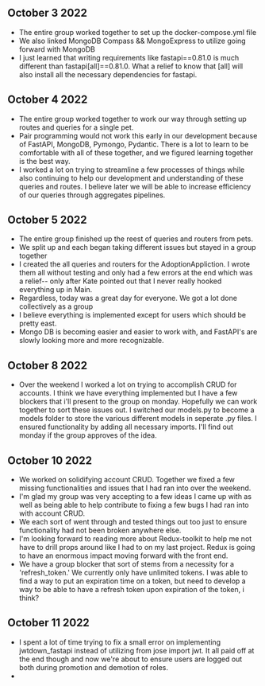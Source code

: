 ## October 3 2022
- The entire group worked together to set up the docker-compose.yml file
- We also linked MongoDB Compass && MongoExpress to utilize going forward with MongoDB
- I just learned that writing requirements like fastapi==0.81.0 is much different than fastapi[all]==0.81.0.  What a relief to know that [all] will also install all the necessary dependencies for fastapi. 

## October 4 2022
- The entire group worked together to work our way through setting up routes and queries for a single pet.
- Pair programming would not work this early in our development because of FastAPI, MongoDB, Pymongo, Pydantic.  There is a lot to learn to be comfortable with all of these together, and we figured learning together is the best way.
- I worked a lot on trying to streamline a few processes of things while also continuing to help our development and understanding of these queries and routes.  I believe later we will be able to increase efficiency of our queries through aggregates pipelines.  

## October 5 2022
- The entire group finished up the reest of queries and routers from pets.  
- We split up and each began taking different issues but stayed in a group together
- I created the all queries and routers for the AdoptionAppliction.  I wrote them all without testing and only had a few errors at the end which was a relief-- only after Kate pointed out that I never really hooked everything up in Main.
- Regardless, today was a great day for everyone.  We got a lot done collectively as a group
- I believe everything is implemented except for users which should be pretty east. 
- Mongo DB is becoming easier and easier to work with, and FastAPI's are slowly looking more and more recognizable.

## October 8 2022
- Over the weekend I worked a lot on trying to accomplish CRUD for accounts.  I think we have everything implemented but I have a few blockers that i'll present to the group on monday. Hopefully we can work together to sort these issues out.  I switched our models.py to become a models folder to store the various different models in seperate .py files.  I ensured functionality by adding all necessary imports.  I'll find out monday if the group approves of the idea.

## October 10 2022
- We worked on solidifying account CRUD. Together we fixed a few missing functionalities and issues that I had ran into over the weekend. 
- I'm glad my group was very accepting to a few ideas I came up with as well as being able to help contribute to fixing a few bugs I had ran into with account CRUD.  
- We each sort of went through and tested things out too just to ensure functionality had not been broken anywhere else.  
- I'm looking forward to reading more about Redux-toolkit to help me not have to drill props around like I had to on my last project.  Redux is going to have an enormous impact moving forward with the front end.
- We have a group blocker that sort of stems from a necessity for a 'refresh_token.'  We currently only have unlimited tokens.  I was able to find a way to put an expiration time on a token, but need to develop a way to be able to have a refresh token upon expiration of the token, i think?

## October 11 2022
- I spent a lot of time trying to fix a small error on implementing jwtdown_fastapi instead of utilizing from jose import jwt.  It all paid off at the end though and now we're about to ensure users are logged out both during promotion and demotion of roles.
- 